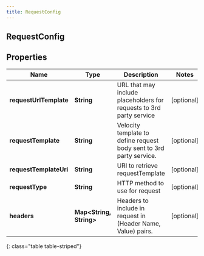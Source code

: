 ```yaml
---
title: RequestConfig
---
```

## RequestConfig


## Properties

| Name | Type | Description | Notes |
| ------------ | ------------- | ------------- | ------------- |
| **requestUrlTemplate** | <!----><!---->**String**<!----> | URL that may include placeholders for requests to 3rd party service |  [optional] |
| **requestTemplate** | <!----><!---->**String**<!----> | Velocity template to define request body sent to 3rd party service. |  [optional] |
| **requestTemplateUri** | <!----><!---->**String**<!----> | URI to retrieve requestTemplate |  [optional] |
| **requestType** | <!----><!---->**String**<!----> | HTTP method to use for request |  [optional] |
| **headers** | <!----><!---->**Map&lt;String, String&gt;**<!----> | Headers to include in request in (Header Name, Value) pairs. |  [optional] |
{: class="table table-striped"}




